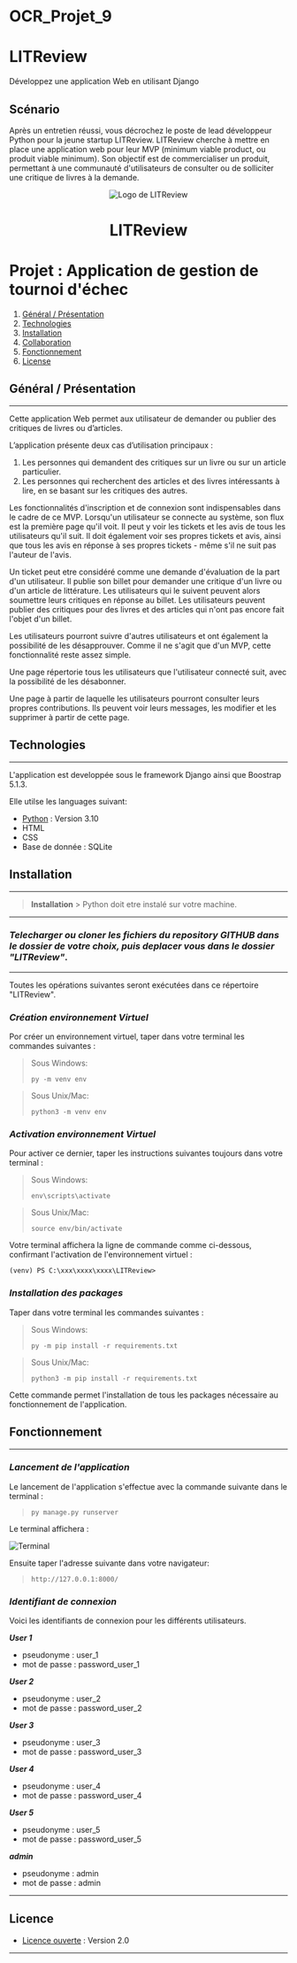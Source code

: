# OCR_Projet_9
# LITReview

Développez une application Web en utilisant Django

## Scénario
Après un entretien réussi, vous décrochez le poste de lead développeur Python pour la jeune startup LITReview.
LITReview cherche à mettre en place une application web pour leur MVP (minimum viable product, ou produit viable minimum).
Son objectif est de commercialiser un produit, permettant à une communauté d'utilisateurs de consulter ou de solliciter une critique de livres à la demande.


<center>

![Logo de LITReview](static\images\logo_litreview.png)
# LITReview

</center>

# Projet : Application de gestion de tournoi d'échec
1. [Général / Présentation](#Général)
2. [Technologies](#technologies)
3. [Installation](#installation)
4. [Collaboration](#collaboration)
5. [Fonctionnement](#fonctionnement)
6. [License](#licence)


## <a id = Général>Général / Présentation</a>
***
Cette application Web permet aux utilisateur de demander ou publier des critiques de livres ou d’articles.

L’application présente deux cas d’utilisation principaux : 

1. Les personnes qui demandent des critiques sur un livre ou sur un article particulier.
2. Les personnes qui recherchent des articles et des livres intéressants à lire, en se basant sur les critiques des autres.

Les fonctionnalités d'inscription et de connexion sont indispensables dans le cadre de ce MVP. Lorsqu'un utilisateur se connecte au système, son flux est la première page qu'il voit. Il peut y voir les tickets et les avis de tous les utilisateurs qu'il suit. Il doit également voir ses propres tickets et avis, ainsi que tous les avis en réponse à ses propres tickets - même s'il ne suit pas l'auteur de l'avis.

Un ticket peut etre considéré comme une demande d'évaluation de la part d'un utilisateur. Il publie son billet pour demander une critique d'un livre ou d'un article de littérature. Les utilisateurs qui le suivent peuvent alors soumettre leurs critiques en réponse au billet. Les utilisateurs peuvent publier des critiques pour des livres et des articles qui n'ont pas encore fait l'objet d'un billet.

Les utilisateurs pourront suivre d'autres utilisateurs et ont également la possibilité de les désapprouver. Comme il ne s'agit que d'un MVP, cette fonctionnalité reste assez simple.

Une page répertorie tous les utilisateurs que l'utilisateur connecté suit, avec la possibilité de les désabonner.

Une page à partir de laquelle les utilisateurs pourront consulter leurs propres contributions. Ils peuvent voir leurs messages, les modifier et les supprimer à partir de cette page.


## <a id = technologies>Technologies</a>
***
L'application est developpée sous le framework Django ainsi que Boostrap 5.1.3.

Elle utilse les languages suivant:
* [Python](https://www.python.org/downloads/release/python-31012/) : Version 3.10
* HTML
* CSS
* Base de donnée : SQLite

## <a id = installation>Installation</a>
***
> **Installation** > Python doit etre instalé sur votre machine.
***
### *Telecharger ou cloner les fichiers du repository GITHUB dans le dossier de votre choix, puis deplacer vous dans le dossier "LITReview"*.
***
Toutes les opérations suivantes seront exécutées dans ce répertoire "LITReview".

### _**Création environnement Virtuel**_

Por créer un environnement virtuel, taper dans votre terminal les commandes suivantes : 


> Sous Windows:
> ````commandline
> py -m venv env 
>````

> Sous Unix/Mac:
>````commandline
>python3 -m venv env
>````

### _**Activation environnement Virtuel**_

Pour activer ce dernier, taper les instructions suivantes toujours dans votre terminal :

> Sous Windows:
> ````commandline
> env\scripts\activate
>````

> Sous Unix/Mac:
>````commandline
>source env/bin/activate
>````

Votre terminal affichera la ligne de commande comme ci-dessous, confirmant l'activation de l'environnement virtuel :

````
(venv) PS C:\xxx\xxxx\xxxx\LITReview>
````


###  **_Installation des packages_**

Taper dans votre terminal les commandes suivantes : 

> Sous Windows:
> ````commandline
> py -m pip install -r requirements.txt
>````

> Sous Unix/Mac:
>````commandline
>python3 -m pip install -r requirements.txt
>````


Cette commande permet l'installation de tous les packages nécessaire au fonctionnement de l'application.


## <a id= fonctionnement>Fonctionnement</a>
***

###  **_Lancement de l'application_**

Le lancement de l'application s'effectue avec la commande suivante dans le terminal :

> ````commandline
> py manage.py runserver
>````

Le terminal affichera :

![Terminal](static\images\terminal.png)


Ensuite taper l'adresse suivante dans votre navigateur:

> ````commandline
> http://127.0.0.1:8000/
>````


###  **_Identifiant de connexion_**

Voici les identifiants de connexion pour les différents utilisateurs.

***_User 1_***
- pseudonyme : user_1
- mot de passe : password_user_1

***_User 2_***
- pseudonyme : user_2
- mot de passe : password_user_2

***_User 3_***
- pseudonyme : user_3
- mot de passe : password_user_3

***_User 4_***
- pseudonyme : user_4
- mot de passe : password_user_4

***_User 5_***
- pseudonyme : user_5
- mot de passe : password_user_5

***_admin_***
- pseudonyme : admin
- mot de passe : admin


***
## <a id = licence>Licence</a>


* [Licence ouverte](https://www.etalab.gouv.fr/wp-content/uploads/2017/04/ETALAB-Licence-Ouverte-v2.0.pdf) : Version 2.0
***
